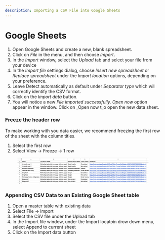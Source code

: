 ```yaml
---
description: Importing a CSV File into Google Sheets
---
```


# Google Sheets

1. Open Google Sheets and create a new, blank spreadsheet.
2. Click on _File_ in the menu, and then choose _Import_.
3. In the _Import_ window, select the _Upload_ tab and select your file from your device
4. In the _Import file_ settings dialog, choose _Insert new spreadsheet_ or _Replace spreadsheet_ under the _Import location_ options, depending on your preference.
5. Leave Detect automatically as default  under _Separator type_ which will  correctly identify the CSV format.
6. Click on the _Import data_ button.&#x20;
7. You will notice a new _File imported successfully. Open now_ option appear in the window. Click on _Open now t_o open the new data sheet.

### Freeze the header row

To make working with you data easier, we recommend freezing the first row of the sheet with the column titles.&#x20;

1. Select the first row&#x20;
2. Select View -> Freeze -> 1 row

<figure><img src="../.gitbook/assets/Exports_GoogleSheets_01.png" alt=""><figcaption></figcaption></figure>

### Appending CSV Data to an Existing Google Sheet table

1. Open a master table with existing data
2. Select File -> Import
3. Select the CSV file under the Upload tab
4. In the Import file window, under the Import locatoin drow down menu, select Append to current sheet
5. Click on the Import data button



